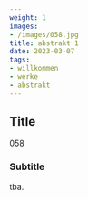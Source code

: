 ```yaml
---
weight: 1
images:
- /images/058.jpg
title: abstrakt 1
date: 2023-03-07
tags:
- willkommen
- werke
- abstrakt
---
```


## Title
058

### Subtitle
tba.
